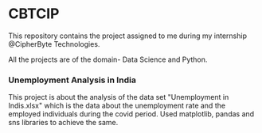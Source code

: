 # CBTCIP
This repository contains the project assigned to me during my internship @CipherByte Technologies.

All the projects are of the domain- Data Science and Python.

### Unemployment Analysis in India
This project is about the analysis of the data set "Unemployment in Indis.xlsx" which is the data about the unemployment rate and the employed individuals during the covid period.
Used matplotlib, pandas and sns libraries to achieve the same.
